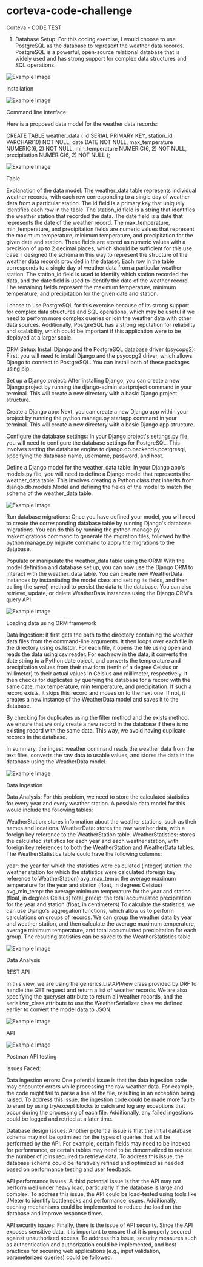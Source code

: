 # corteva-code-challenge

Corteva - CODE TEST

1. Database Setup: 
For this coding exercise, I would choose to use PostgreSQL as the database to represent the weather data records. PostgreSQL is a powerful, open-source relational database that is widely used and has strong support for complex data structures and SQL operations.

![Example Image](./images/installation.png)

Installation

![Example Image](./images/command_line.png)

Command line interface

Here is a proposed data model for the weather data records:

CREATE TABLE weather_data (
  id SERIAL PRIMARY KEY,
  station_id VARCHAR(10) NOT NULL,
  date DATE NOT NULL,
  max_temperature NUMERIC(6, 2) NOT NULL,
  min_temperature NUMERIC(6, 2) NOT NULL,
  precipitation NUMERIC(6, 2) NOT NULL
);


![Example Image](./images/db_table.png)

Table

Explanation of the data model:
The weather_data table represents individual weather records, with each row corresponding to a single day of weather data from a particular station.
The id field is a primary key that uniquely identifies each row in the table.
The station_id field is a string that identifies the weather station that recorded the data.
The date field is a date that represents the date of the weather record.
The max_temperature, min_temperature, and precipitation fields are numeric values that represent the maximum temperature, minimum temperature, and precipitation for the given date and station. These fields are stored as numeric values with a precision of up to 2 decimal places, which should be sufficient for this use case.
I designed the schema in this way to represent the structure of the weather data records provided in the dataset. Each row in the table corresponds to a single day of weather data from a particular weather station. The station_id field is used to identify which station recorded the data, and the date field is used to identify the date of the weather record. The remaining fields represent the maximum temperature, minimum temperature, and precipitation for the given date and station.

I chose to use PostgreSQL for this exercise because of its strong support for complex data structures and SQL operations, which may be useful if we need to perform more complex queries or join the weather data with other data sources. Additionally, PostgreSQL has a strong reputation for reliability and scalability, which could be important if this application were to be deployed at a larger scale.

ORM Setup:
Install Django and the PostgreSQL database driver (psycopg2): First, you will need to install Django and the psycopg2 driver, which allows Django to connect to PostgreSQL. You can install both of these packages using pip.

Set up a Django project: After installing Django, you can create a new Django project by running the django-admin startproject command in your terminal. This will create a new directory with a basic Django project structure.

Create a Django app: Next, you can create a new Django app within your project by running the python manage.py startapp command in your terminal. This will create a new directory with a basic Django app structure.

Configure the database settings: In your Django project's settings.py file, you will need to configure the database settings for PostgreSQL. This involves setting the database engine to django.db.backends.postgresql, specifying the database name, username, password, and host.

Define a Django model for the weather_data table: In your Django app's models.py file, you will need to define a Django model that represents the weather_data table. This involves creating a Python class that inherits from django.db.models.Model and defining the fields of the model to match the schema of the weather_data table.

![Example Image](./images/orm_model.png)

Run database migrations: Once you have defined your model, you will need to create the corresponding database table by running Django's database migrations. You can do this by running the python manage.py makemigrations command to generate the migration files, followed by the python manage.py migrate command to apply the migrations to the database.

Populate or manipulate the weather_data table using the ORM: With the model definition and database set up, you can now use the Django ORM to interact with the weather_data table. You can create new WeatherData instances by instantiating the model class and setting its fields, and then calling the save() method to persist the data to the database. You can also retrieve, update, or delete WeatherData instances using the Django ORM's query API.


![Example Image](./images/loading_orm.png)

Loading data using ORM framework

Data Ingestion: 
It first gets the path to the directory containing the weather data files from the command-line arguments.
It then loops over each file in the directory using os.listdir.
For each file, it opens the file using open and reads the data using csv.reader.
For each row in the data, it converts the date string to a Python date object, and converts the temperature and precipitation values from their raw form (tenth of a degree Celsius or millimeter) to their actual values in Celsius and millimeter, respectively.
It then checks for duplicates by querying the database for a record with the same date, max temperature, min temperature, and precipitation. If such a record exists, it skips this record and moves on to the next one. If not, it creates a new instance of the WeatherData model and saves it to the database.

By checking for duplicates using the filter method and the exists method, we ensure that we only create a new record in the database if there is no existing record with the same data. This way, we avoid having duplicate records in the database.

In summary, the ingest_weather command reads the weather data from the text files, converts the raw data to usable values, and stores the data in the database using the WeatherData model. 

![Example Image](./images/ingestion.png)

Data Ingestion


Data Analysis:
For this problem, we need to store the calculated statistics for every year and every weather station. A possible data model for this would include the following tables:

WeatherStation: stores information about the weather stations, such as their names and locations.
WeatherData: stores the raw weather data, with a foreign key reference to the WeatherStation table.
WeatherStatistics: stores the calculated statistics for each year and each weather station, with foreign key references to both the WeatherStation and WeatherData tables.
The WeatherStatistics table could have the following columns:

year: the year for which the statistics were calculated (integer)
station: the weather station for which the statistics were calculated (foreign key reference to WeatherStation)
avg_max_temp: the average maximum temperature for the year and station (float, in degrees Celsius)
avg_min_temp: the average minimum temperature for the year and station (float, in degrees Celsius)
total_precip: the total accumulated precipitation for the year and station (float, in centimeters)
To calculate the statistics, we can use Django's aggregation functions, which allow us to perform calculations on groups of records. We can group the weather data by year and weather station, and then calculate the average maximum temperature, average minimum temperature, and total accumulated precipitation for each group. The resulting statistics can be saved to the WeatherStatistics table.

![Example Image](./images/analysis.png)

Data Analysis

REST API

In this view, we are using the generics.ListAPIView class provided by DRF to handle the GET request and return a list of weather records. We are also specifying the queryset attribute to return all weather records, and the serializer_class attribute to use the WeatherSerializer class we defined earlier to convert the model data to JSON.

![Example Image](./images/api.png)

API

![Example Image](./images/postman.png)

Postman API testing


Issues Faced:

Data ingestion errors: One potential issue is that the data ingestion code may encounter errors while processing the raw weather data. For example, the code might fail to parse a line of the file, resulting in an exception being raised. To address this issue, the ingestion code could be made more fault-tolerant by using try/except blocks to catch and log any exceptions that occur during the processing of each file. Additionally, any failed ingestions could be logged and retried at a later time.

Database design issues: Another potential issue is that the initial database schema may not be optimized for the types of queries that will be performed by the API. For example, certain fields may need to be indexed for performance, or certain tables may need to be denormalized to reduce the number of joins required to retrieve data. To address this issue, the database schema could be iteratively refined and optimized as needed based on performance testing and user feedback.

API performance issues: A third potential issue is that the API may not perform well under heavy load, particularly if the database is large and complex. To address this issue, the API could be load-tested using tools like JMeter to identify bottlenecks and performance issues. Additionally, caching mechanisms could be implemented to reduce the load on the database and improve response times.

API security issues: Finally, there is the issue of API security. Since the API exposes sensitive data, it is important to ensure that it is properly secured against unauthorized access. To address this issue, security measures such as authentication and authorization could be implemented, and best practices for securing web applications (e.g., input validation, parameterized queries) could be followed.




